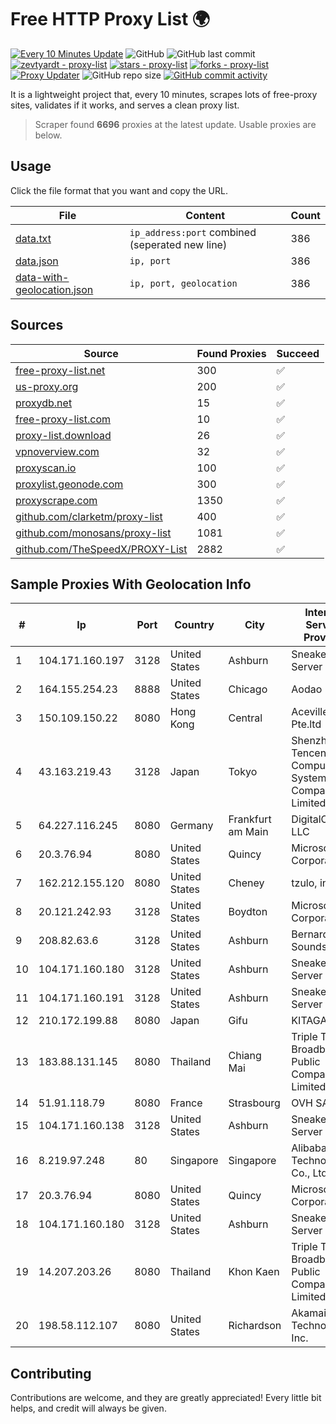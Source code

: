 
# Free HTTP Proxy List 🌍

[![Every 10 Minutes Update](https://github.com/mertguvencli/http-proxy-list/actions/workflows/main.yml/badge.svg?branch=main)](https://github.com/mertguvencli/http-proxy-list/actions/workflows/main.yml)
![GitHub](https://img.shields.io/github/license/mertguvencli/http-proxy-list)
![GitHub last commit](https://img.shields.io/github/last-commit/mertguvencli/http-proxy-list)
[![zevtyardt - proxy-list](https://img.shields.io/static/v1?label=zevtyardt&message=proxy-list&color=blue&logo=github)](https://github.com/zevtyardt/proxy-list "Go to GitHub repo")
[![stars - proxy-list](https://img.shields.io/github/stars/zevtyardt/proxy-list?style=social)](https://github.com/zevtyardt/proxy-list)
[![forks - proxy-list](https://img.shields.io/github/forks/zevtyardt/proxy-list?style=social)](https://github.com/zevtyardt/proxy-list)
[![Proxy Updater](https://github.com/zevtyardt/proxy-list/workflows/Proxy%20Updater/badge.svg)](https://github.com/zevtyardt/proxy-list/actions?query=workflow:"Proxy+Updater")
![GitHub repo size](https://img.shields.io/github/repo-size/zevtyardt/proxy-list)
[![GitHub commit activity](https://img.shields.io/github/commit-activity/m/zevtyardt/proxy-list?logo=commits)](https://github.com/zevtyardt/proxy-list/commits/main)

It is a lightweight project that, every 10 minutes, scrapes lots of free-proxy sites, validates if it works, and serves a clean proxy list.

> Scraper found **6696** proxies at the latest update. Usable proxies are below.

## Usage

Click the file format that you want and copy the URL.

|File|Content|Count|
|----|-------|-----|
|[data.txt](https://raw.githubusercontent.com/mertguvencli/http-proxy-list/main/proxy-list/data.txt)|`ip_address:port` combined (seperated new line)|386|
|[data.json](https://raw.githubusercontent.com/mertguvencli/http-proxy-list/main/proxy-list/data.json)|`ip, port`|386|
|[data-with-geolocation.json](https://raw.githubusercontent.com/mertguvencli/http-proxy-list/main/proxy-list/data-with-geolocation.json)|`ip, port, geolocation`|386|

## Sources

|Source|Found Proxies|Succeed|
|------|-------------|-------|
|[free-proxy-list.net](https://free-proxy-list.net)|300|✅|
|[us-proxy.org](https://www.us-proxy.org)|200|✅|
|[proxydb.net](http://proxydb.net)|15|✅|
|[free-proxy-list.com](https://free-proxy-list.com/?page=&port=&type%5B%5D=http&type%5B%5D=https&up_time=0&search=Search)|10|✅|
|[proxy-list.download](https://www.proxy-list.download/HTTP)|26|✅|
|[vpnoverview.com](https://vpnoverview.com/privacy/anonymous-browsing/free-proxy-servers)|32|✅|
|[proxyscan.io](https://www.proxyscan.io)|100|✅|
|[proxylist.geonode.com](https://proxylist.geonode.com/api/proxy-list?limit=300&page=1&sort_by=lastChecked&sort_type=desc&protocols=http,https)|300|✅|
|[proxyscrape.com](https://api.proxyscrape.com/v2/?request=displayproxies&protocol=http&timeout=10000&country=all&ssl=all&anonymity=all)|1350|✅|
|[github.com/clarketm/proxy-list](https://raw.githubusercontent.com/clarketm/proxy-list/master/proxy-list-raw.txt)|400|✅|
|[github.com/monosans/proxy-list](https://raw.githubusercontent.com/monosans/proxy-list/main/proxies/http.txt)|1081|✅|
|[github.com/TheSpeedX/PROXY-List](https://raw.githubusercontent.com/TheSpeedX/PROXY-List/master/http.txt)|2882|✅|


## Sample Proxies With Geolocation Info

|#|Ip|Port|Country|City|Internet Service Provider|
|-|--|----|-------|----|-------------------------|
|1|104.171.160.197|3128|United States|Ashburn|Sneaker Server|
|2|164.155.254.23|8888|United States|Chicago|Aodao Inc|
|3|150.109.150.22|8080|Hong Kong|Central|Aceville Pte.ltd|
|4|43.163.219.43|3128|Japan|Tokyo|Shenzhen Tencent Computer Systems Company Limited|
|5|64.227.116.245|8080|Germany|Frankfurt am Main|DigitalOcean, LLC|
|6|20.3.76.94|8080|United States|Quincy|Microsoft Corporation|
|7|162.212.155.120|8080|United States|Cheney|tzulo, inc.|
|8|20.121.242.93|3128|United States|Boydton|Microsoft Corporation|
|9|208.82.63.6|3128|United States|Ashburn|Bernardi Sounds|
|10|104.171.160.180|3128|United States|Ashburn|Sneaker Server|
|11|104.171.160.191|3128|United States|Ashburn|Sneaker Server|
|12|210.172.199.88|8080|Japan|Gifu|KITAGATA|
|13|183.88.131.145|8080|Thailand|Chiang Mai|Triple T Broadband Public Company Limited|
|14|51.91.118.79|8080|France|Strasbourg|OVH SAS|
|15|104.171.160.138|3128|United States|Ashburn|Sneaker Server|
|16|8.219.97.248|80|Singapore|Singapore|Alibaba (US) Technology Co., Ltd.|
|17|20.3.76.94|8080|United States|Quincy|Microsoft Corporation|
|18|104.171.160.180|3128|United States|Ashburn|Sneaker Server|
|19|14.207.203.26|8080|Thailand|Khon Kaen|Triple T Broadband Public Company Limited|
|20|198.58.112.107|8080|United States|Richardson|Akamai Technologies, Inc.|



## Contributing

Contributions are welcome, and they are greatly appreciated! Every
little bit helps, and credit will always be given.

